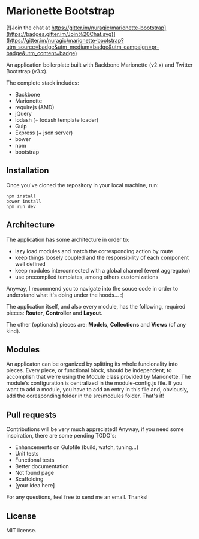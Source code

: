 Marionette Bootstrap
====================

[![Join the chat at https://gitter.im/nuragic/marionette-bootstrap](https://badges.gitter.im/Join%20Chat.svg)](https://gitter.im/nuragic/marionette-bootstrap?utm_source=badge&utm_medium=badge&utm_campaign=pr-badge&utm_content=badge)

An application boilerplate built with Backbone Marionette (v2.x) and Twitter Bootstrap (v3.x).

The complete stack includes:

- Backbone
- Marionette
- requirejs (AMD)
- jQuery
- lodash (+ lodash template loader)
- Gulp
- Express (+ json server)
- bower
- npm
- bootstrap


Installation
--------------

Once you've cloned the repository in your local machine, run:
````
npm install
bower install
npm run dev
````

Architecture
------------

The application has some architecture in order to:

- lazy load modules and match the corresponding action by route
- keep things loosely coupled and the responsibility of each component well defined
- keep modules interconnected with a global channel (event aggregator)
- use precompiled templates, among others customizations

Anyway, I recommend you to navigate into the souce code in order to understand what it's doing under the hoods... :)

The application itself, and also every module, has the following, required pieces: **Router**, **Controller** and **Layout**.

The other (optionals) pieces are: **Models**, **Collections** and **Views** (of any kind).

Modules
-------
An applicaton can be organized by splitting its whole funcionality into pieces. Every piece, or functional block, should be independent; to accomplish that we're using the Module class provided by Marionette. The module's configuration is centralized in the module-config.js file. If you want to add a module, you have to add an entry in this file and, obviously, add the coresponding folder in the src/modules folder. That's it!


Pull requests
-------------

Contributions will be very much appreciated! Anyway, if you need some inspiration, there are some pending TODO's:

- Enhancements on Gulpfile (build, watch, tuning...)
- Unit tests
- Functional tests
- Better documentation
- Not found page
- Scaffolding
- [your idea here]

For any questions, feel free to send me an email. Thanks!

License
-------
MIT license.
